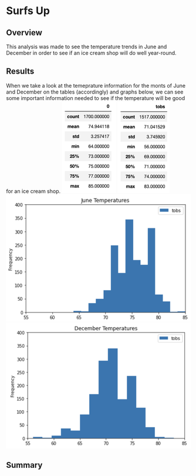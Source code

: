 # Surfs Up
## Overview
This analysis was made to see the temperature trends in June and December in order to see if an ice cream shop will do well year-round.

## Results
When we take a look at the temeprature information for the monts of June and December on the tables (accordingly) and graphs below, we can see some important information needed to see if the temperature will be good for an ice cream shop.
![Alt text](https://github.com/dntalx/surfs_up/blob/main/Resources/June_stats.png) ![Alt text](https://github.com/dntalx/surfs_up/blob/main/Resources/December_stats.png)
![Alt text](https://github.com/dntalx/surfs_up/blob/main/Resources/June_graph.png) ![Alt text](https://github.com/dntalx/surfs_up/blob/main/Resources/Dec_graph.png)

## Summary
